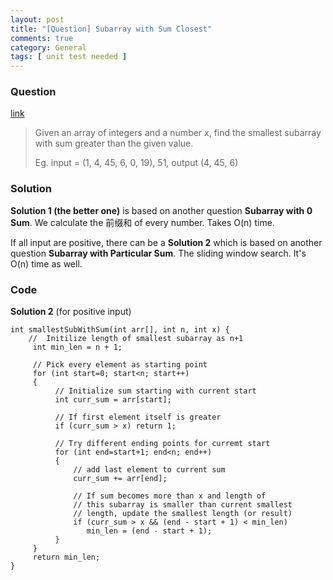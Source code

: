```yaml
---
layout: post
title: "[Question] Subarray with Sum Closest"
comments: true
category: General
tags: [ unit test needed ]
---
```


### Question 

[link](http://www.geeksforgeeks.org/minimum-length-subarray-sum-greater-given-value/)

> Given an array of integers and a number x, find the smallest subarray with sum greater than the given value.
>
> Eg. input = (1, 4, 45, 6, 0, 19), 51, output (4, 45, 6)

### Solution

__Solution 1 (the better one)__ is based on another question __Subarray with 0 Sum__. We calculate the 前缀和 of every number. Takes O(n) time. 

If all input are positive, there can be a __Solution 2__ which is based on another question __Subarray with Particular Sum__. The sliding window search. It's O(n) time as well. 

### Code

__Solution 2__ (for positive input) 

    int smallestSubWithSum(int arr[], int n, int x) {
        //  Initilize length of smallest subarray as n+1
         int min_len = n + 1;

         // Pick every element as starting point
         for (int start=0; start<n; start++)
         {
              // Initialize sum starting with current start
              int curr_sum = arr[start];

              // If first element itself is greater
              if (curr_sum > x) return 1;

              // Try different ending points for curremt start
              for (int end=start+1; end<n; end++)
              {
                  // add last element to current sum
                  curr_sum += arr[end];

                  // If sum becomes more than x and length of
                  // this subarray is smaller than current smallest
                  // length, update the smallest length (or result)
                  if (curr_sum > x && (end - start + 1) < min_len)
                     min_len = (end - start + 1);
              }
         }
         return min_len;
    }
